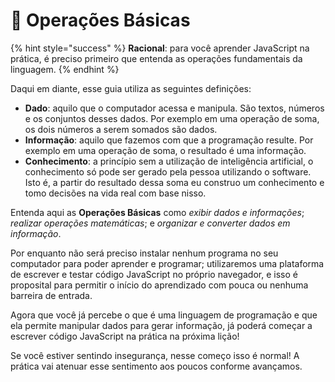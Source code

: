 # 👶 Operações Básicas

{% hint style="success" %}
**Racional**: para você aprender JavaScript na prática, é preciso primeiro que entenda as operações fundamentais da linguagem.
{% endhint %}

Daqui em diante, esse guia utiliza as seguintes definições:

* **Dado**: aquilo que o computador acessa e manipula. São textos, números e os conjuntos desses dados. Por exemplo em uma operação de soma, os dois números a serem somados são dados.
* **Informação**: aquilo que fazemos com que a programação resulte. Por exemplo em uma operação de soma, o resultado é uma informação.
* **Conhecimento**: a princípio sem a utilização de inteligência artificial, o conhecimento só pode ser gerado pela pessoa utilizando o software. Isto é, a partir do resultado dessa soma eu construo um conhecimento e tomo decisões na vida real com base nisso.

Entenda aqui as **Operações Básicas** como _exibir dados e informações_; _realizar operações matemáticas_; e _organizar e converter dados em informação_.

Por enquanto não será preciso instalar nenhum programa no seu computador para poder aprender e programar; utilizaremos uma plataforma de escrever e testar código JavaScript no próprio navegador, e isso é proposital para permitir o início do aprendizado com pouca ou nenhuma barreira de entrada.

Agora que você já percebe o que é uma linguagem de programação e que ela permite manipular dados para gerar informação, já poderá começar a escrever código JavaScript na prática na próxima lição!

Se você estiver sentindo insegurança, nesse começo isso é normal! A prática vai atenuar esse sentimento aos poucos conforme avançamos.
